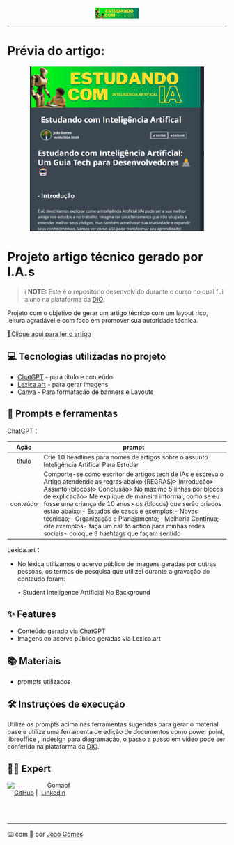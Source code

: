 <p align="center">
    <img width="100" src=".github/assets/banner.png">
</p>

-------
# Prévia do artigo:

<p align="center">
  <img 
    src=".github/assets/previa.png"
    width="400"  
  />
</p>

# Projeto artigo técnico gerado por I.A.s


 > ℹ️ **NOTE:** Este é o repositório desenvolvido durante o curso no qual fui aluno na plataforma da [DIO](https://dio.me).

Projeto com o objetivo de gerar um artigo técnico com um layout rico, leitura agradável e com foco em promover sua autoridade técnica.

<a href="https://web.dio.me/articles/estudando-com-inteligencia-artifical?back=%2Farticles&open-modal=true&page=1&order=oldest" title="View PDF now"> 📕Clique aqui para ler o artigo</a>

## 💻 Tecnologias utilizadas no projeto

- [ChatGPT](https://chat.openai.com/) - para título e conteúdo
- [Lexica.art](https://lexica.art/) - para gerar imagens
- [Canva](https://www.canva.com) - Para formatação de banners e Layouts

## 📄 Prompts e ferramentas


ChatGPT：

|   Ação   | prompt                                                                                                                                                                                                                                                                         |
| :------: | ------------------------------------------------------------------------------------------------------------------------------------------------------------------------------------------------------------------------------------------------------------------------------ |
|  título  | Crie 10 headlines para nomes de artigos sobre o assunto Inteligência Artifical Para Estudar                                                                          |
| conteúdo |  Comporte-se como escritor de artigos tech de IAs e escreva o Artigo atendendo as regras abaixo {REGRAS}> Introdução> Assunto {blocos}> Conclusão> No máximo 5 linhas por blocos de explicação> Me explique de maneira informal, como se eu fosse uma criança de 10 anos> os {blocos} que serão criados estão abaixo:- Estudos de casos e exemplos;- Novas técnicas;- Organização e Planejamento;- Melhoria Contínua;- cite exemplos- faça um call to action para minhas redes sociais- coloque 3 hashtags que façam sentido |


Lexica.art：

- No léxica utilizamos o acervo público de imagens geradas por outras pessoas, os termos de pesquisa que utilizei durante a gravação do conteúdo foram:

  • Student Inteligence Artificial No Background



## ✨ Features

- Conteúdo gerado via ChatGPT
- Imagens do acervo público geradas via Lexica.art

## 📚 Materiais

- prompts utilizados

## 🛠️ Instruções de execução

Utilize os prompts acima nas ferramentas sugeridas para gerar o material base e utilize uma ferramenta de edição de documentos como power point, libreoffice , indesign para diagramação, o passo a passo em vídeo pode ser conferido na plataforma da [DIO](https://dio.me).

## 👨‍💻 Expert

<p>
    <img 
      align=left 
      margin=10 
      width=80 
      src="https://avatars.githubusercontent.com/u/154935743?u=b357dfa1d94049a2afc2922603a45a07a3f0641b&amp;v=4"
    />
    <p>&nbsp&nbsp&nbspGomaof<br>
    &nbsp&nbsp&nbsp
    <a href="https://github.com/gomaof/">
    GitHub</a>&nbsp;|&nbsp;
    <a href="www.linkedin.com/in/joaogomess/">LinkedIn</a>
&nbsp;
</p>
<br/><br/>
<p>

---

⌨️ com 💜 por [Joao Gomes](https://github.com/gomaof)